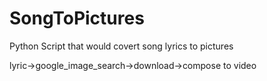 # SongToPictures

Python Script that would covert song lyrics to pictures 

lyric->google_image_search->download->compose to video 
